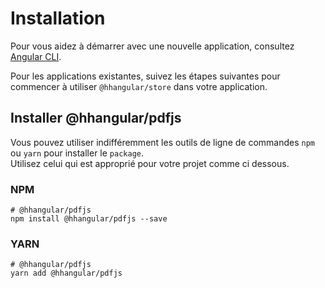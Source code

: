 # Installation

Pour vous aidez à démarrer avec une nouvelle application, consultez [Angular CLI](https://cli.angular.io/).

Pour les applications existantes, suivez les étapes suivantes pour commencer à utiliser `@hhangular/store` dans votre application. 

## Installer @hhangular/pdfjs

Vous pouvez utiliser indifféremment les outils de ligne de commandes `npm` ou `yarn` pour installer le `package`.   
Utilisez celui qui est approprié pour votre projet comme ci dessous.

### NPM

```jshelllanguage
# @hhangular/pdfjs
npm install @hhangular/pdfjs --save 
```

### YARN

```jshelllanguage
# @hhangular/pdfjs
yarn add @hhangular/pdfjs
```
